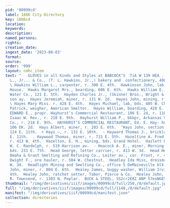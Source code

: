 ```yaml
---
pid: '00999cd'
label: 1886 City Directory
key: 1886cd
location: 
keywords: 
description: 
named_persons: 
rights: 
creation_date: 
ingest_date: '2023-08-03'
format: 
source: 
order: '999'
layout: cmhc_item
text: "   GLOVES in all Kinds and Styles at BABCOCK’S  TiA W 139 HEA .  Hawkins T.
  L., Jr... & Co., (T. L. Hawkins, Jr.,) bakery and  confectionery, 408 Harrison av.
  \ Hawkins William L., carpenter, r. 300 E. 4th.  Hawkinson John, lab, bds. American
  House.  Hawks Margaret Mrs., boarding, 606 E. 6th.  Hawks William E., pres’t. Leadville
  Water Co., 121 E. 5th.  Hayden Charles Jr., (Skinner Bros., Wright & Co.,) 405 Harri-
  son ay.  Hayes Jeremiah, miner, r. 131 W. 2d.  Hayes John, mining, r. 141 W. 5th.
  \ Hayes Mary Miss. r. 428 E. 4th.  Hayes Michael, lab, bds. 405 W. Chestnut.  Hayes
  Patrick, weigher, American Smelter.  Hayes William, boarding, 428 E. 4th.  HAYHURST,
  EDWARD E., propr. Hayhurst’s Commercial Restaurant, 106 E. 2d, r. 118 E. 2d.  Hayhurst
  Isaac W. Rev., r. 218 E. 9th.  Hayhurst William P., bkkpr, Arkansas Valley Smelting
  Co., r. 218 E. 9th.  HAYHURST’S COMMERCIAL RESTAURANT, Ed. E. Hay- hurst, propr.,
  106 EK. 2d.  Hays Albert, miner, r. 203 E. 6th.  ‘Hays John, section foreman, r.
  124 E. 11th.  + Hays —, r. 132 E. 10th.  - Hayward Thomas J., bricklayer, r. 129
  E. 11th.  . Haywood Thomas, miner, r. 715 E. 5th.  Hazeltine A. Fred, engineer,
  r. 413 W. 4th.  Hazelton, E. H., mining, bds. Grand Hotel.  Hazlett Henry, barber,
  W. C. Randolph, r. 519 Harrison av.  - Heacock A. E., miner, Morning Star mine,
  bds. 231 E. 7th.  Head George, letter carrier, r. 413 W. 3d.  Head Henry, agent,
  Omaha & Grant Smelting and Refining Co., Leiter av., cor. Front, r. 415 W. 3d.  Headlee
  Dwight F., ore hauler, r. 504 W. Chestnut.  Headley Ida Miss, dressmaker, r. 214
  W. 3d.  Headlight Mining and Smelting Co., office 5 DeMaineville blk.  Heagerty
  John, miner, r. 804 E. 6th.  Healey James, buggy washer, William Irvine, 129 E.
  4th.  Healey John, ratchet setter, Tabor, Pierce & Co.  Healey John, barber, H.
  R. Townsend, r. 1303 N. Poplar.  BUCK & STEEL, SS2cr2E82 ANP S7eoNGESt ripe          "
thumbnail: "/img/derivatives/iiif/images/00999cd/full/250,/0/default.jpg"
full: "/img/derivatives/iiif/images/00999cd/full/1140,/0/default.jpg"
manifest: "/img/derivatives/iiif/00999cd/manifest.json"
collection: directories
---
```

